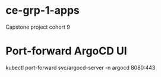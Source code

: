 # ce-grp-1-apps
Capstone project cohort 9

# Port-forward ArgoCD UI
kubectl port-forward svc/argocd-server -n argocd 8080:443

